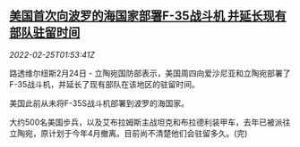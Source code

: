 <!--1645754463000-->
[美国首次向波罗的海国家部署F-35战斗机 并延长现有部队驻留时间](https://cn.reuters.com/article/us-f35-warplanes-baltic-regions-0225-idCNKBS2KU060)
------

<div><i>2022-02-25T01:53:41Z</i></div><p>路透维尔纽斯2月24日 - 立陶宛国防部表示，美国周四向爱沙尼亚和立陶宛部署了F-35战斗机，并延长了现有部队在该地区的驻留时间。</p><p>美国此前从未将F-35S战斗机部署到波罗的海国家。</p><p>大约500名美国步兵，以及艾布拉姆斯主战坦克和布拉德利装甲车，去年已被派往立陶宛，原计划于今年4月撤离。目前尚不清楚他们会驻留多久。(完)</p>
